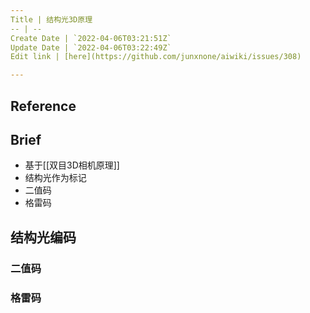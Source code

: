 ```yaml
---
Title | 结构光3D原理
-- | --
Create Date | `2022-04-06T03:21:51Z`
Update Date | `2022-04-06T03:22:49Z`
Edit link | [here](https://github.com/junxnone/aiwiki/issues/308)

---
```

## Reference

## Brief
- 基于[[双目3D相机原理]]
- 结构光作为标记
- 二值码
- 格雷码


## 结构光编码
### 二值码


### 格雷码
